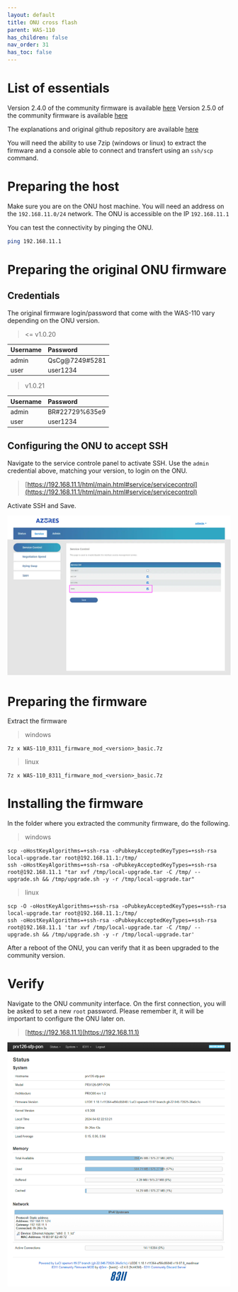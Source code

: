 ```yaml
---
layout: default 
title: ONU cross flash
parent: WAS-110
has_children: false
nav_order: 31
has_toc: false
---
```



# List of essentials

Version 2.4.0 of the community firmware is available [here](https://github.com/djGrrr/8311-was-110-firmware-builder/releases/download/v2.4.0/WAS-110_8311_firmware_mod_2.4.0_basic.7z)
Version 2.5.0 of the community firmware is available [here](https://github.com/djGrrr/8311-was-110-firmware-builder/releases/download/v2.5.0/WAS-110_8311_firmware_mod_2.5.0_basic.7z)

The explanations and original github repository are available [here](https://github.com/djGrrr/8311-was-110-firmware-builder)

You will need the ability to use 7zip (windows or linux) to extract the firmware and a console able to connect and transfert using an `ssh/scp` command.


# Preparing the host

Make sure you are on the ONU host machine. You will need an address on the `192.168.11.0/24` network.
The ONU is accessible on the IP `192.168.11.1`

You can test the connectivity by pinging the ONU.
```bash
ping 192.168.11.1
```


# Preparing the original ONU firmware

## Credentials

The original firmware login/password that come with the WAS-110 vary depending on the ONU version.

> <= v1.0.20

| Username | Password        |
|:---------|:----------------|
| admin    | QsCg@7249#5281  |
| user     | user1234        |

> v1.0.21

| Username | Password        |
|:---------|:----------------|
| admin    | BR#22729%635e9  |
| user     | user1234        |

## Configuring the ONU to accept SSH

Navigate to the service controle panel to activate SSH. Use the `admin` credential above, matching your version, to login on the ONU.
> [https://192.168.11.1/html/main.html#service/servicecontrol](https://192.168.11.1/html/main.html#service/servicecontrol)

Activate SSH and Save.

![image](https://raw.githubusercontent.com/akhamar/orange-xgs-pon/main/assets/images/was-110/WAS-110-SSH.png)


# Preparing the firmware

Extract the firmware

> windows

```
7z x WAS-110_8311_firmware_mod_<version>_basic.7z
```

> linux

```
7z x WAS-110_8311_firmware_mod_<version>_basic.7z
```


# Installing the firmware

In the folder where you extracted the community firmware, do the following.

> windows

```
scp -oHostKeyAlgorithms=+ssh-rsa -oPubkeyAcceptedKeyTypes=+ssh-rsa local-upgrade.tar root@192.168.11.1:/tmp/
ssh -oHostKeyAlgorithms=+ssh-rsa -oPubkeyAcceptedKeyTypes=+ssh-rsa root@192.168.11.1 "tar xvf /tmp/local-upgrade.tar -C /tmp/ -- upgrade.sh && /tmp/upgrade.sh -y -r /tmp/local-upgrade.tar"
```


> linux

```
scp -O -oHostKeyAlgorithms=+ssh-rsa -oPubkeyAcceptedKeyTypes=+ssh-rsa local-upgrade.tar root@192.168.11.1:/tmp/
ssh -oHostKeyAlgorithms=+ssh-rsa -oPubkeyAcceptedKeyTypes=+ssh-rsa root@192.168.11.1 'tar xvf /tmp/local-upgrade.tar -C /tmp/ -- upgrade.sh && /tmp/upgrade.sh -y -r /tmp/local-upgrade.tar'
```

After a reboot of the ONU, you can verify that it as been upgraded to the community version.


# Verify

Navigate to the ONU community interface. On the first connection, you will be asked to set a new `root` password.
Please remember it, it will be important to configure the ONU later on.

> [https://192.168.11.1](https://192.168.11.1)

![image](https://raw.githubusercontent.com/akhamar/orange-xgs-pon/main/assets/images/was-110/WAS-110-community-status.png)
